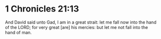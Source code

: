 # 1 Chronicles 21:13

And David said unto Gad, I am in a great strait: let me fall now into the hand of the LORD; for very great [are] his mercies: but let me not fall into the hand of man.